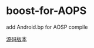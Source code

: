 # boost-for-AOPS
add Android.bp for AOSP compile

[源码版本](https://www.boost.org/users/history/version_1_72_0.html)
